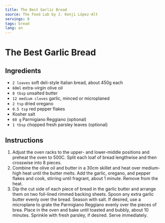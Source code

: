 ```yaml
---
title: The Best Garlic Bread
source: The Food Lab by J. Kenji López-Alt
servings: 8
tags: bread
lang: en
---
```


# The Best Garlic Bread

## Ingredients

* `2 loaves` soft deli-style Italian bread, about 450g each
* `60ml` extra-virgin olive oil
* `8 tbsp` unsalted butter
* `12 medium cloves` garlic, minced or microplaned
* `2 tsp` dried oregano
* `0.5 tsp` red pepper flakes
* Kosher salt
* `60 g` Parmigiano Reggiano (optional)
* `1 tbsp` chopped fresh parsley leaves (optional)

## Instructions

1. Adjust the oven racks to the upper- and lower-middle positions and preheat the oven to 500C. Split each loaf of bread lengthwise and then crosswise into 8 pieces.
1. Combine the olive oil and butter in a 30cm skillet and heat over medium-high heat until the butter melts. Add the garlic, oregano, and pepper flakes and cook, stirring until fragrant, about 1 minute. Remove from the heat.
1. Dip the cut side of each piece of bread in the garlic butter and arrange them on two foil-lined rimmed backing sheets. Spoon any extra garlic butter evenly over the bread. Season with salt. If desired, use a microplane to grate the Parmigiano Reggiano evenly over the pieces of brea. Place in the oven and bake until toasted and bubbly, about 10 minutes. Sprinkle with fresh parsley, if desired. Serve immediately.
